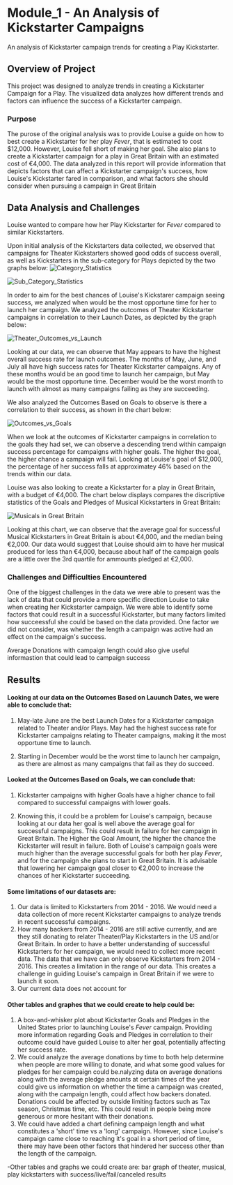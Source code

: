 # Module_1 - An Analysis of Kickstarter Campaigns
An analysis of Kickstarter campaign trends for creating a Play Kickstarter.

## Overview of Project
This project was designed to analyze trends in creating a Kickstarter Campaign for a Play. The visualized data analyzes how different trends and factors can influence the success of a Kickstarter campaign. 

### Purpose
The purose of the original analysis was to provide Louise a guide on how to best create a Kickstarter for her play _Fever_, that is estimated to cost $12,000. However, Louise fell short of making her goal. She also plans to create a Kickstarter campaign for a play in Great Britain with an estimated cost of €4,000. The data analyzed in this report will provide information that depicts factors that can affect a Kickstarter campaign's success, how Louise's Kickstarter fared in comparison, and what factors she should consider when pursuing a campaign in Great Britain

## Data Analysis and Challenges
Louise wanted to compare how her Play Kickstarter for _Fever_ compared to similar Kickstarters. 

Upon initial analysis of the Kickstarters data collected, we observed that campaigns for Theater Kickstarters showed good odds of success overall, as well as Kickstarters in the sub-category for Plays depicted by the two graphs below:
![Category_Statistics](https://user-images.githubusercontent.com/84881187/121796085-660c5b80-cbe4-11eb-94fd-c44f70c56ee1.png)

![Sub_Category_Statistics](https://user-images.githubusercontent.com/84881187/121794602-a3b6b780-cbd7-11eb-8e4a-e0ca2f354c6d.png)

In order to aim for the best chances of Louise's Kickstarer campaign seeing success, we analyzed when would be the most opportune time for her to launch her campaign. We analyzed the outcomes of Theater Kickstarter campaigns in correlation to their Launch Dates, as depicted by the graph below:

![Theater_Outcomes_vs_Launch](https://user-images.githubusercontent.com/84881187/121792909-6f87ca80-cbc8-11eb-8021-5388f5eb52da.png)

Looking at our data, we can observe that May appears to have the highest overall success rate for launch outcomes.
The months of May, June, and July all have high success rates for Theater Kickstarter campaigns. Any of these months would be an good time to launch her campaign, but May would be the most opportune time. December would be the worst month to launch with almost as many campaigns failing as they are succeeding.

We also analyzed the Outcomes Based on Goals to observe is there a correlation to their success, as shown in the chart below:

![Outcomes_vs_Goals](https://user-images.githubusercontent.com/84881187/121792910-7282bb00-cbc8-11eb-9c3e-527593a34696.png)

When we look at the outcomes of Kickstarter campaigns in correlation to the goals they had set, we can observe a descending trend within campaign success percentage for campaigns with higher goals. The higher the goal, the higher chance a campaign will fail. Looking at Louise's goal of $12,000, the percentage of her success falls at approximatey 46% based on the trends within our data. 

Louise was also looking to create a Kickstarter for a play in Great Britain, with a budget of €4,000. The chart below displays compares the discriptive statistics of the Goals and Pledges of Musical Kickstarters in Great Britain: 

![Musicals in Great Britain](https://user-images.githubusercontent.com/84881187/121795104-7966f900-cbdb-11eb-83c4-f2eb95cb045c.png)

Looking at this chart, we can observe that the average goal for successful Musical Kickstarters in Great Britain is about €4,000, and the median being €2,000. Our data would suggest that Louise should aim to have her musical produced for less than €4,000, because about half of the campaign goals are a little over the 3rd quartile for ammounts pledged at €2,000. 


### Challenges and Difficulties Encountered

One of the biggest challenges in the data we were able to present was the lack of data that could provide a more specific direction Louise to take when creating her Kickstarter campaign. We were able to identify some factors that could result in a successful Kickstarter, but many factors limited how succeessful she could be based on the data provided. One factor we did not consider, was whether the length a campaign was active had an effect on the campaign's success. 


Average Donations with campaign length could also give useful informastion that could lead to campaign success

## Results


#### Looking at our data on the Outcomes Based on Lauunch Dates, we were able to conclude that:

1. May-late June are the best Launch Dates for a Kickstarter campaign related to Theater and/or Plays. May had the highest success rate for Kickstarter campaigns relating to Theater campaigns, making it the most opportune time to launch.

2. Starting in December would be the worst time to launch her campaign, as there are almost as many campaigns that fail as they do succeed. 


#### Looked at the Outcomes Based on Goals, we can conclude that:
1. Kickstarter campaigns with higher Goals have a higher chance to fail compared to successful campaigns with lower goals.

2. Knowing this, it could be a problem for Louise's campaign, because looking at our data her goal is well above the average goal for successful campaigns. This could result in failure for her campaign in Great Britain. The Higher the Goal Amount, the higher the chance the Kickstarter will result in failure. Both of Louise's campaign goals were much higher than the average successful goals for both her play _Fever_, and for the campaign she plans to start in Great Britain. It is advisable that lowering her campaign goal closer to €2,000 to increase the chances of her Kickstarter succeeding. 


#### Some limitations of our datasets are:

1. Our data is limited to Kickstarters from 2014 - 2016. We would need a data collection of more recent Kickstarter campaigns to analyze trends in recent successful campaigns.
2. How many backers from 2014 - 2016 are still active currently, and are they still donating to relater Theater/Play Kickstarters in the US and/or Great Britain. In order to have a better understanding of successful Kickstarters for her campaign, we would need to collect more recent data. The data that we have can only observe Kickstarters from 2014 - 2016. This creates a limitation in the range of our data.  This creates a challenge in guiding Louise's campaign in Great Britain if we were to launch it soon.
3. Our current data does not account for 

#### Other tables and graphes that we could create to help could be:
1. A box-and-whisker plot about Kickstarter Goals and Pledges in the United States prior to launching Louise's _Fever_ campaign. Providing more information regarding Goals and Pledges in correlation to their outcome could have guided Louise to alter her goal, potentially affecting her success rate.
2. We could analyze the average donations by time to both help determine when people are more willing to donate, and what some good values for pledges for her campaign could be.nalyzing data on average donations along with the average pledge amounts at certain times of the year could give us information on whether the time a campaign was created, along with the campaign length, could affect how backers donated. Donations could be affected by outside limiting factors such as Tax season, Christmas time, etc. This could result in people being more generous or more hesitant with their donations. 
3. We could have added a chart defining campaign length and what constitutes a 'short' time vs a 'long' campaign. However, since Louise's campaign came close to reaching it's goal in a short period of time, there may have been other factors that hindered her success other than the length of the campaign. 

-Other tables and graphs we could create are: bar graph of theater, musical, play kickstarters with success/live/fail/canceled results

